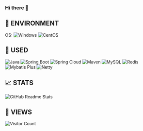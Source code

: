 ### Hi there 👋

<!--
**kiksong/kiksong** is a ✨ _special_ ✨ repository because its `README.md` (this file) appears on your GitHub profile.

Here are some ideas to get you started:

- 🔭 I’m currently working on ...
- 🌱 I’m currently learning ...
- 👯 I’m looking to collaborate on ...
- 🤔 I’m looking for help with ...
- 💬 Ask me about ...
- 📫 How to reach me: ...
- 😄 Pronouns: ...
- ⚡ Fun fact: ...
-->

## 🔧 ENVIRONMENT
OS:
![Windows](https://img.shields.io/badge/-Windows-0078D6?logo=windows&logoColor=white)
![CentOS](https://img.shields.io/badge/-CentOS-DD4814?logo=ubuntu&logoColor=white)

## 🧾 USED
![Java](https://img.shields.io/badge/-Java-lightgrey)
![Spring Boot](https://img.shields.io/badge/-SpringBoot-green)
![Spring Cloud](https://img.shields.io/badge/-SpringCloud-green)
![Maven](https://img.shields.io/badge/-Maven-blue)
![MySQL](https://img.shields.io/badge/-MySQL-blue)
![Redis](https://img.shields.io/badge/-Redis-red)
![Mybatis Plus](https://img.shields.io/badge/-MybatisPlus-9cf)
![Netty](https://img.shields.io/badge/-Netty-brightgreen)

## 📈 STATS
![GitHub Readme Stats][ReadmeStats-Image]

[ReadmeStats-Image]: https://github-readme-stats.vercel.app/api?username=kiksong&show_icons=true&bg_color=ffffff "GitHub Readme Stats"

## 🧚‍ VIEWS
![Visitor Count](https://profile-counter.glitch.me/kiksong/count.svg)
